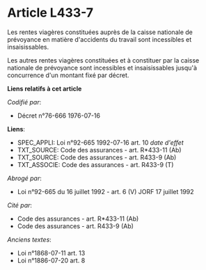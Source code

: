 # Article L433-7

Les rentes viagères constituées auprès de la caisse nationale de prévoyance en matière d'accidents du travail sont
incessibles et insaisissables.

Les autres rentes viagères constituées et à constituer par la caisse nationale de prévoyance sont incessibles et
insaisissables jusqu'à concurrence d'un montant fixé par décret.

**Liens relatifs à cet article**

_Codifié par_:

  - Décret n°76-666 1976-07-16

**Liens**:

  - SPEC_APPLI: Loi n°92-665 1992-07-16 art. 10 *date d'effet*
  - TXT_SOURCE: Code des assurances - art. R*433-11 (Ab)
  - TXT_SOURCE: Code des assurances - art. R433-9 (Ab)
  - TXT_ASSOCIE: Code des assurances - art. R433-9 (T)

_Abrogé par_:

  - Loi n°92-665 du 16 juillet 1992 - art. 6 (V) JORF 17 juillet 1992

_Cité par_:

  - Code des assurances - art. R*433-11 (Ab)
  - Code des assurances - art. R433-9 (Ab)

_Anciens textes_:

  - Loi n°1868-07-11 art. 13
  - Loi n°1886-07-20 art. 8

